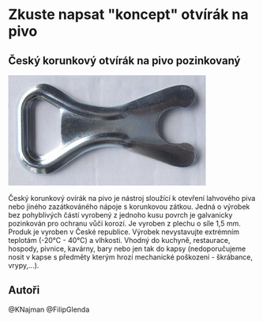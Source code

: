 # Zkuste napsat "koncept" otvírák na pivo

## Český korunkový otvírák na pivo pozinkovaný
![](otvirak_piva.jpg)

Český korunkový ovírák na pivo je nástroj sloužící k otevření lahvového piva nebo jiného zazátkováného nápoje s korunkovou zátkou.
Jedná o výrobek bez pohyblivých částí vyrobený z jednoho kusu povrch je galvanicky pozinkován pro ochranu vůči korozí.
Je vyroben z plechu o síle 1,5 mm. Produk je vyroben v České republice.
Výrobek nevystavujte extrémním teplotám (-20°C - 40°C) a vlhkosti.
Vhodný do kuchyně, restaurace, hospody, pivnice, kavárny, bary nebo jen tak do kapsy (nedoporučujeme nosit v kapse s předměty kterým hrozí mechanické poškození - škrábance, vrypy,...).

## Autoři
@KNajman @FilipGlenda